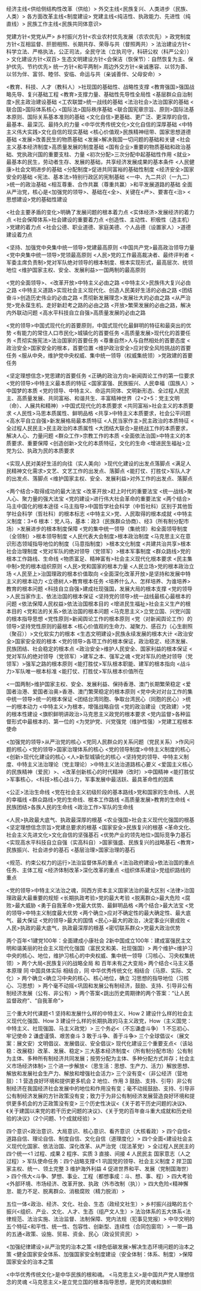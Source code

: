 经济主线<供给侧结构性改革（供给）>
外交主线<民族复兴、人类进步（民族、人类）>
各方面改革主线<制度建设>
党建主线<纯洁性、执政能力、先进性（纯直线）>
民族工作主线<民族共同体意识>

党建方针<党党从严>
乡村振兴方针<农业农村优先发展（农农优先）>
政党制度方针<互相监督、肝胆相照、长期共存、荣辱与共（督照两共）>
法治建设方针<科学立法、严格执法，公正司法，全民守法（立执司守，科研公权（科严公全））>
文化建设方针<双百>
生态文明建设方针<会保洁（恢保节）：自然恢复为主、保护优先、节约优先>
统一方针<和平两制>
周边外交方针<亲诚惠容、以邻为善、以邻为伴、富邻、睦邻、安临、命运与共（亲诚善伴、父母安命）>

<教育、科技、人才（教科人）>社现国的基础性、战略性支撑
<教育强国>强国战略先导、复兴基础工程
<教育>支撑力量、基础性先导性全局性
<基层群众自治制度>民主政治建设基础
<工农联盟>统一战线的基础
<法治社会>法治国家的基础
<联合国>国际体系核心
<国际法>国际秩序基础
<联合国宪章宗旨、原则>国际法基本原则、国际关系基本准则的基础
<文化自信>更基础、更广泛、更深厚的自信，最基本、最深沉、最持久的力量
<中华优秀传统文化>文化自信的深厚基础
<中特主义伟大实践>文化自信的现实基础
<核心价值观>民族精神纽带、国家思想道德基础
<发展>改善民生的物质基础
<发展>解决我国一切问题的基础和关键
<社会主义基本经济制度>高质量发展的制度基础
<国有企业>重要的物质基础和政治基础、党执政兴国的重要支柱、力量
<初次分配>三次分配中起基础性作用
<就业>最基本的民生，劳动者生存、发展的基础，共享经济发展成果的基本条件
<人民健康>社会文明进步的基础
<分配制度>促进共同富裕的基础性制度
<经济安全>国家安全的基础
<宪法、基本法>特别行政区的宪制基础
<一中、九二共识（一九二）>统一的政治基础
<相互尊重、合作共赢（尊重共赢）>和平发展道路的基础
全面从严治党，核心是<加强党的领导>、基础在<全>、关键在<严>、要害在<治>
<思想建设>党的基础性建设

<社会主要矛盾的变化>明确了发展问题的根本着力点
<实体经济>发展经济的着力点
<社会保障体系>社会建设的重要着力点
<创造性、主动性、积极性（造主机）>党建的着力点
<社会公德、职业道德、家庭美德、个人品德（设置家人）>道德建设着力点

<坚持、加强党中央集中统一领导>党建最高原则
<中国共产党>最高政治领导力量
<党中央集中统一领导>党领最高原则
<人民>党的工作最高裁决者、最终评判者
<军委主席负责制>党对军队绝对领导的根本制度、根本实现形式，最高层次、统领地位
<维护国家主权、安全、发展利益>一国两制的最高原则

<党的全面领导>、<改革开放>中特主义必由之路
<中特主义>民族伟大复兴必由之路
<中特主义道路>实现社会主义现代化、创造人民美好生活的必由之路
<团结奋斗>创造历史伟业的必由之路
<贯彻新发展理念>发展壮大的必由之路
<从严治党>党永葆生机、走好新赶考之路的必由之路
<开放>繁荣发展的必由之路，解决内外联动问题
<高水平科技自立自强>高质量发展的必由之路

<党的领导>中国式现代化的首要原则，中国式现代化最鲜明的特征和最突出的优势
<有能力的常住人口市民化>城镇化的首要任务
<高质量发展>现代化的首要任务
<贯彻实施宪法>法治国家的首要任务
<尊重自然>人与自然相处的首要态度
<政治安全>国家安全的根本，首要位置
<维护政治安全>应对安全风险挑战的首要任务
<服从中央，维护党中央权威、集中统一领导（权威集统领）>党政建的首要任务

<坚定理想信念>党思建的首要任务
<正确的政治方向>新闻舆论工作的第一位要求
<党的领导>中特主义最本质的特征
<国家富强、民族振兴、人民幸福（国族人）>中国梦的本质
<党的领导、中特主义、命运共同体、文明新形态、全过程人民民主、高质量发展、共同富裕、和谐共生、丰富精神世界（2+2+5：党主文明（命）、人展共和精神）>中国式现代化的本质要求
<共同富裕>社会主义的本质要求
<人民性>马思本质属性、鲜明品格
<共享>中特主义本质要求，社会公平问题
<高水平自立自强>新发展格局最本质特征
<人民当家作主>民主政治的本质特征
<全过程人民民主>民主政治的本质属性
<大团结大联合>是统战工作的本质要求，解决人心、力量问题
<群众工作>宗教工作的本质
<全面依法治国>中特主义的本质要求、重要保障
<创造创新>文化的本质特征，文化的生命
<增进民生福祉>立党为公、执政为民的本质要求

<实现人民对美好生活的向往（实人美向）>现代化建设的出发点落脚点
<满足人民精神文化需求>文艺、文艺工作的出发点、落脚点
<能打仗、打胜仗>军队人才的出发点、落脚点
<维护国家主权、安全、发展利益>对外工作的出发点、落脚点

<两个结合>取得成功的最大法宝
<改革开放>赶上时代的重要法宝
<统一战线>聚人心、聚力量的强大法宝
<党的建设>进行伟大社会革命的重要法宝
<两个结合>马主中国化的根本途径
<马主指导>中国哲学社会科学（中哲社科）区别于其他哲学社会科学（哲社科）的根本标志
<中特主义>党、人民取得的根本成就
<中特主义制度：3+6 根本：党人马，基本：政3（民族群众协商）、经3（所有制分配市场）>发展进步的根本制度保障
<党的集中统一领导（集统领）和全面领导制度（全领制）>根本领导制度
<人民代表大会制度>根本政治制度
<马克思主义在意识形态领域指导地位的制度（马意指制度）>根本文化制度
<共建共治共享>根本社会治理制度
<党对军队的绝对领导（党领军）>根本军事制度
<群众路线>党的根本工作路线、生命线
<物质富足、精神富有>社会主义现代化根本要求
<民主集中制>党的根本组织原则
<人民>党和国家的根本力量
<人民立场>党的根本政治立场
<人民至上>治国理政的根本价值取向
<全面深化改革开放>是坚持和发展中特主义的根本动力
<立德树人>教育根本任务
<培养什么人、怎样培养、为谁培养>教育的根本问题
<科技自立自强>建成社现强国，发展大局的根本支撑
<党的领导>人民当家作主、依法治国的根本保证
<坚持党的领导>统一战线最核心最根本的问题
<依法保障人民权益>依法治国根本目的
<增进民生福祉>社会主义生产的根本目的
<党和法的关系>依法治国的根本问题
<马克思主义>立党立国、兴党兴国的根本指导思想
<党性原则>新闻舆论工作的根本原则
<党（对新闻舆论工作）的领导>坚持党性原则的最根本
<核心价值观的生命力、凝聚力、感召力（心生剧照（聚召））>文化软实力的根本
<生态文明建设>民族永续发展的根本大计
<政治安全>国家安全观的根本
<党的领导>各项工作的根本保证，政治稳定、经济发展、民族团结、社会稳定的根本点
<政治安全>维护人民安全、国家利益的根本保证
<党对军队的绝对领导（党领军）>建军之本、强军之魂
<党对军队的绝对领导（党领军）>强军之路的根本原则
<能打胜仗>军队根本职能、建军的根本指向
<战斗力>军队唯一根本标准
<能打仗、打胜仗>军队根本价值所在

<一国两制>维护国家主权、安全、发展利益、保持香港、澳门长期繁荣稳定
<爱国者治港、爱国者治奥>香港、澳门繁荣稳定的根本原则
<党中央对对台工作的集中统一领导>统一的根本保证
<团结台湾同胞、争取台湾民心（同胞的民心）>统一的根本动力
<中特主义>为根本，增强战略自信
<党的政治建设（党政建）>党的根本性建设
<旗帜鲜明讲政治>马克思主义政党的根本要求
<党内监督>各种监督形式中最根本的、第一位的
<为党护党、兴党强党（维护性强）>党建工程根本使命

<加强党的领导>从严治党的核心
<党同人民群众的关系问题（党民关系）>作风问题的核心
<党的领导>国家治理体系的核心
<党的领导制度>中特主义制度的核心
<创新>现代化建设的核心
<人>新型城镇化的核心
<坚持党的领导、中特主义制度、中特主义法治理论（党主理论）>中特主义法治道路核心要义
<爱国主义核心的民族精神（爱民）>、<改革创新核心的时代精神（改时）>中国精神
<能打胜仗>军事核心，<科技>核心战斗力，军事发展中最活跃、最具革命性的因素

<公正>法治生命线
<党在社会主义初级阶段的基本路线>党和国家的生命线、人民的幸福线
<群众路线>党的生命线、根本工作路线
<高质量发展>教育的生命线
<民族团结>各族人民的生命线
<政治工作>军队的生命线

<人民>执政最大底气、执政最深厚的根基
<农业强国>社会主义现代化强国的根基
<坚定理想信念宗旨>党建总要求的根基
<国家安全>民族复兴的根基
<革命文化、社会主义先进文化>文化自信的坚强基石
<优势产业的领先地位>国际竞争力基石
<实现高水平科技自立自强（实高科自）>国家强盛、民族复兴的战略基石
<教育>民族振兴、社会进步的基石
<基层治理>国家治理的基石

<规范、约束公权力的运行>法治监督体系的重点
<法治政府建设>依法治国的重点任务、主体工程
<经济体制改革>深化改革的重点
<组织体系建设>党组织路线的重点

<党的领导>中特主义法治之魂，同西方资本主义国家法治的最大区别
<法律>治国理政最大最重要的规矩
<长期执政考验>党的最大考验
<脱离群众>最大危险
<腐败>最大威胁
<勇于自我革命>党最大优势、最鲜明品格
<两个结合>最大法宝
<党的领导>中特主义制度最大优势
<两个确立>应对不确定性的最大确定性、最大底气、最大保证
<党的领导>最大的国情
<民心>最大的政治，决定事业兴衰成败
<人民>执政的最大底气，执政最深厚的根基
<密切联系群众>党最大政治优势

两个百年<1建党100年：全面建成小康社会 2新中国成立100年：建成富强民主文明和谐美丽的社会主义现代化强国（富民文和美、社现强国）>
两个维护<维护习中央的核心、地位，维护习核心的中央权威、集中统一领导（习核心、习央权集统领）>
两个大局<民族复兴的战略全局 和 百年未有之大变局>
两个结合<马主义基本原理 同 中国具体实际 相结合，同 中华优秀传统文化 相结合（马原、实际、文化）>
两个确立<确立习中央的核心、核心地位，确立 习思想的指导地位（习核心、习思想）>
两个毫不动摇<巩固和发展公有制经济，鼓励、支持、引导非公有制经济发展（公有、非公有）>
两个答案<跳出历史周期律的两个答案：“让人民监督政府”、“自我革命”>

三个重大时代课题<1 坚持和发展什么样的中特主义、How 2 建设什么样的社会主义现代化强国、How 3 建设什么样的长期执政的马主义政党，How（主义国党：中特主义、社现强国、马主义政党）>
三个务必<（不忘谦虚斗争） 1 不忘初心、牢记使命 2 谦虚谨慎、艰苦奋斗 3 敢于斗争、善于斗争>
三个全球倡议<（展文案：展文安）文明倡议、发展倡议、安全倡议>
现代化建设三个重要支点<（该站稳：改展稳）改革、发展、稳定>
三大基本经济制度<（所有制分配市场）公有制为主体、多种所有制经济共同发展；按劳分配为主体、多种分配方式并存；社会主义市场经济体制>
三个进一步解放<（思生活：思想、生产力、活力）解放思想、解放和发展社会生产力、解放和增强社会活力>
三个没有变<（非公经济（营地鼓）：1 营造良好环境和提供更多机会 2 地位、作用 3 鼓励、支持、引导）非公有制经济在我国经济社会发展中的地位和作用没有变；毫不动摇鼓励、支持、引导非公有制经济发展的方针政策没有变；致力于为非公有制经济发展营造良好环境和提供更多机会的方正政策没有变>
三个历史性决议<《关于若干历史问题的决议》、《关于建国以来党的若干历史问题的决议》、《关于党的百年奋斗重大成就和历史经验的决议》（2个问题、1个成就经验）>

四个意识<政治意识、大局意识、核心意识、看齐意识（大核看政）>
四个自信<道路自信、理论自信、制度自信、文化自信（道理度化）>
四个全面<建设社会主义现代化国家、依法治国、深化改革、从严治党（现法革党）>
全过程人民民主的四个统一<1 过程、成果 2 程序、实质 3 直接、间接 4 人民民主 国家意志（人之过程）>
军队使命任务：四个战略支撑<1 巩固党的领导、社会主义制度 2 捍卫国家主权、统一、领土完整 3 维护海外利益 4 促进世界和平、发展（党制国海世）>
四个伟大<斗争、梦想、事业、工程（都想事成：斗、想、事、程）>
四大考验<外部环境、市场经济、改革开放、执政（外市改制（执））>
四大危险<精神懈怠、能力不足、脱离群众、消极腐败（精力脱消）>

五位一体<政治、经济、文化、社会、生态（政经文社生）>
乡村振兴战略的五个振兴<组织、产业、文化、人才、生态（组产文人生）>
法治体系的五大体系<法律规范、法治实施、法治监督、法制保障、党内法规（犯事见党报）>
中华文明的五个特征<和平性、统一性、包容性、创新型、连续性（合同包窗帘）>
一带一路的五通<政策、设施、贸易、资金、民心（政设贸资民）>

<加强纪律建设>从严治党的治本之策
<绿色低碳发展>解决生态环境问题的治本之策
<健全国家安全体系、加强国家安全制度建设（安全体制：体系、制度）>保障国家安全的治本之策

<中华优秀传统文化>是中华民族的根和魂。
<马克思主义>是中国共产党人理想信念的灵魂
<马克思主义>是立党立国的根本指导思想，是党的灵魂和旗帜